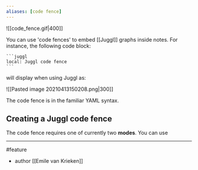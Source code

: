 ```yaml
---
aliases: [code fence]
---
```


![[code_fence.gif|400]]

You can use 'code fences' to embed [[Juggl]] graphs inside notes. For instance, the following code block:

~~~
```juggl
local: Juggl code fence
```
~~~

will display when using Juggl as:

![[Pasted image 20210413150208.png|300]]

The code fence is in the familiar YAML syntax. 

## Creating a Juggl code fence
The code fence requires one of currently two **modes**. You can use

--- 
#feature
- author [[Emile van Krieken]]